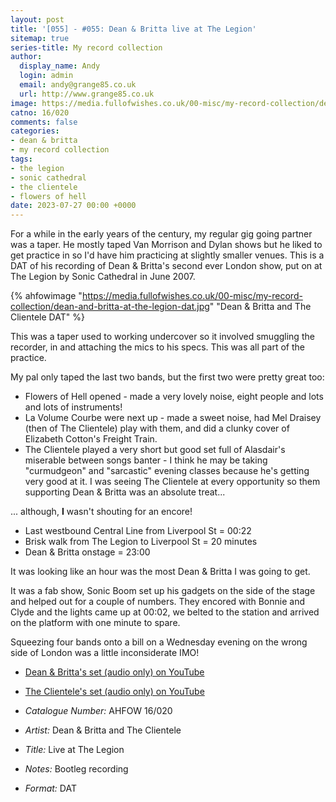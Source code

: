 ```yaml
---
layout: post
title: '[055] - #055: Dean & Britta live at The Legion'
sitemap: true
series-title: My record collection 
author:
  display_name: Andy
  login: admin
  email: andy@grange85.co.uk
  url: http://www.grange85.co.uk
image: https://media.fullofwishes.co.uk/00-misc/my-record-collection/dean-and-britta-at-the-legion-dat.jpg
catno: 16/020
comments: false
categories:
- dean & britta
- my record collection
tags:
- the legion
- sonic cathedral
- the clientele
- flowers of hell
date: 2023-07-27 00:00 +0000
---
```

For a while in the early years of the century, my regular gig going partner was a taper. He mostly taped Van Morrison and Dylan shows but he liked to get practice in so I'd have him practicing at slightly smaller venues. This is a DAT of his recording of Dean & Britta's second ever London show, put on at The Legion by Sonic Cathedral in June 2007.

{% ahfowimage "https://media.fullofwishes.co.uk/00-misc/my-record-collection/dean-and-britta-at-the-legion-dat.jpg" "Dean & Britta and The Clientele DAT" %}

This was a taper used to working undercover so it involved smuggling the recorder, in and attaching the mics to his specs. This was all part of the practice.

My pal only taped the last two bands, but the first two were pretty great too:

 - Flowers of Hell opened - made a very lovely noise, eight people and lots and lots of instruments!
 - La Volume Courbe were next up - made a sweet noise, had Mel Draisey (then of The Clientele) play with them, and did a clunky cover of Elizabeth Cotton's Freight Train.
 - The Clientele played a very short but good set full of Alasdair's miserable between songs banter - I think he may be taking "curmudgeon" and "sarcastic" evening classes because he's getting very good at it. I was seeing The Clientele at every opportunity so them supporting Dean & Britta was an absolute treat...

... although, __I__ wasn't shouting for an encore!

 - Last westbound Central Line from Liverpool St = 00:22
 - Brisk walk from The Legion to Liverpool St = 20 minutes
 - Dean & Britta onstage = 23:00

It was looking like an hour was the most Dean & Britta I was going to get.

It was a fab show, Sonic Boom set up his gadgets on the side of the stage and helped out for a couple of numbers. They encored with Bonnie and Clyde and the lights came up at 00:02, we belted to the station and arrived on the platform with one minute to spare.

Squeezing four bands onto a bill on a Wednesday evening on the wrong side of London was a little inconsiderate IMO!

 - [Dean & Britta's set (audio only) on YouTube](https://www.youtube.com/watch?v=UIKLzMp72vo)
 - [The Clientele's set (audio only) on YouTube](https://www.youtube.com/watch?v=-0FuqLTgq-U)

 - *Catalogue Number:* AHFOW 16/020
 - *Artist:* Dean & Britta and The Clientele
 - *Title:* Live at The Legion
 - *Notes:* Bootleg recording
 - *Format:* DAT


